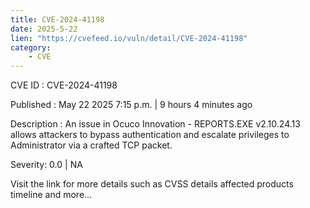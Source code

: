 ```yaml
---
title: CVE-2024-41198
date: 2025-5-22
lien: "https://cvefeed.io/vuln/detail/CVE-2024-41198"
category:
    - CVE
---
```


CVE ID : CVE-2024-41198

Published :  May 22
2025
7:15 p.m. | 9 hours
4 minutes ago

Description : An issue in Ocuco Innovation - REPORTS.EXE v2.10.24.13 allows attackers to bypass authentication and escalate privileges to Administrator via a crafted TCP packet.

Severity: 0.0 | NA

Visit the link for more details
such as CVSS details
affected products
timeline
and more...
